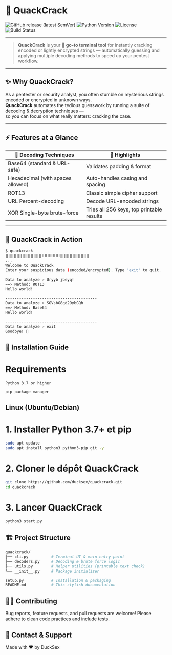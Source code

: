# 🦆 QuackCrack

![GitHub release (latest SemVer)](https://img.shields.io/github/v/release/ducksex/quackcrack?style=flat-square)
![Python Version](https://img.shields.io/badge/python-3.7%2B-blue?style=flat-square)
![License](https://img.shields.io/github/license/ducksex/quackcrack?style=flat-square)
![Build Status](https://img.shields.io/github/actions/workflow/status/ducksex/quackcrack/python.yml?branch=main&style=flat-square)

---

> **QuackCrack** is your 🦆 **go-to terminal tool** for instantly cracking encoded or lightly encrypted strings — automatically guessing and applying multiple decoding methods to speed up your pentest workflow.

---

## ✨ Why QuackCrack?

As a pentester or security analyst, you often stumble on mysterious strings encoded or encrypted in unknown ways.  
**QuackCrack** automates the tedious guesswork by running a suite of decoding & decryption techniques —  
so you can focus on what really matters: cracking the case.

---

## ⚡ Features at a Glance

| 🧰 Decoding Techniques      | 🎯 Highlights                      |
| -------------------------- | --------------------------------- |
| Base64 (standard & URL-safe) | Validates padding & format         |
| Hexadecimal (with spaces allowed) | Auto-handles casing and spacing  |
| ROT13                      | Classic simple cipher support      |
| URL Percent-decoding       | Decode URL-encoded strings         |
| XOR Single-byte brute-force| Tries all 256 keys, top printable results |

---

## 🦆 QuackCrack in Action

```bash
$ quackcrack
⣿⣿⣿⣿⣿⣿⣿⣿⣿⣿⣿⣿⣿⠿⠿⠿⠿⠿⠿⢿⣿⣿⣿⣿⣿⣿⣿⣿⣿⣿
...
Welcome to QuackCrack
Enter your suspicious data (encoded/encrypted). Type 'exit' to quit.

Data to analyze > Uryyb jbeyq!
==> Method: ROT13
Hello world!

----------------------------------------
Data to analyze > SGVsbG8gd29ybGQh
==> Method: Base64
Hello world!

----------------------------------------
Data to analyze > exit
Goodbye! 🦆
```
## 🚀 Installation Guide

# Requirements

    Python 3.7 or higher

    pip package manager

## Linux (Ubuntu/Debian)

# 1. Installer Python 3.7+ et pip
```bash
sudo apt update
sudo apt install python3 python3-pip git -y
```

# 2. Cloner le dépôt QuackCrack
```bash
git clone https://github.com/ducksex/quackcrack.git
cd quackcrack
```

# 3. Lancer QuackCrack
```bash
python3 start.py
```

## 🏗️ Project Structure
```bash
quackcrack/
├── cli.py          # Terminal UI & main entry point
├── decoders.py     # Decoding & brute force logic
├── utils.py        # Helper utilities (printable text check)
└── __init__.py     # Package initializer

setup.py            # Installation & packaging
README.md           # This stylish documentation
```

## 🧑‍💻 Contributing

Bug reports, feature requests, and pull requests are welcome!
Please adhere to clean code practices and include tests.

## 💌 Contact & Support

Made with ❤️ by DuckSex


